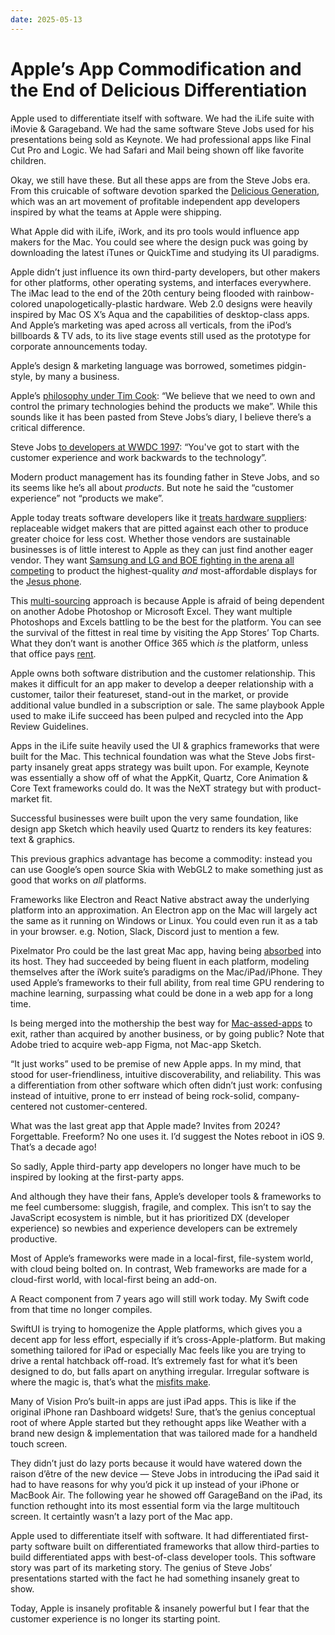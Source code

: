 ```yaml
---
date: 2025-05-13
---
```


# Apple’s App Commodification and the End of Delicious Differentiation

Apple used to differentiate itself with software. We had the iLife suite with iMovie & Garageband. We had the same software Steve Jobs used for his presentations being sold as Keynote. We had professional apps like Final Cut Pro and Logic. We had Safari and Mail being shown off like favorite children.

Okay, we still have these. But all these apps are from the Steve Jobs era. From this cruicable of software devotion sparked the [Delicious Generation](https://weblog.rogueamoeba.com/2006/11/06/the-delicious-generation/), which was an art movement of profitable independent app developers inspired by what the teams at Apple were shipping.

What Apple did with iLife, iWork, and its pro tools would influence app makers for the Mac. You could see where the design puck was going by downloading the latest iTunes or QuickTime and studying its UI paradigms.

Apple didn’t just influence its own third-party developers, but other makers for other platforms, other operating systems, and interfaces everywhere. The iMac lead to the end of the 20th century being flooded with rainbow-colored unapologetically-plastic hardware. Web 2.0 designs were heavily inspired by Mac OS X’s Aqua and the capabilities of desktop-class apps. And Apple’s marketing was aped across all verticals, from the iPod’s billboards & TV ads, to its live stage events still used as the prototype for corporate announcements today.

Apple’s design & marketing language was borrowed, sometimes pidgin-style, by many a business.

Apple’s [philosophy under Tim Cook](https://seekingalpha.com/article/115797-apple-inc-f1q09-qtr-end-12-27-08-earnings-call-transcript): “We believe that we need to own and control the primary technologies behind the products we make”. While this sounds like it has been pasted from Steve Jobs’s diary, I believe there’s a critical difference.

Steve Jobs [to developers at WWDC 1997](https://www.youtube.com/watch?v=FF-tKLISfPE): “You've got to start with the customer experience and work backwards to the technology”.

Modern product management has its founding father in Steve Jobs, and so its seems like he’s all about _products_. But note he said the “customer experience” not “products we make”.

Apple today treats software developers like it [treats hardware suppliers](https://www.threads.com/@benedictevans/post/DJVCqaZuN63): replaceable widget makers that are pitted against each other to produce greater choice for less cost. Whether those vendors are sustainable businesses is of little interest to Apple as they can just find another eager vendor. They want [Samsung and LG and BOE fighting in the arena all competing](https://www.channelnews.com.au/apple-is-playing-lg-samsung-off-against-each-other-the-chinese-are-in-the-middle/) to product the highest-quality _and_ most-affordable displays for the [Jesus phone](https://www.wsj.com/articles/SB118308453151652551).

This [multi-sourcing](https://en.wikipedia.org/wiki/Multisourcing) approach is because Apple is afraid of being dependent on another Adobe Photoshop or Microsoft Excel. They want multiple Photoshops and Excels battling to be the best for the platform. You can see the survival of the fittest in real time by visiting the App Stores’ Top Charts. What they don’t want is another Office 365 which _is_ the platform, unless that office pays [rent](https://en.wikipedia.org/wiki/Economic_rent).

Apple owns both software distribution and the customer relationship. This makes it difficult for an app maker to develop a deeper relationship with a customer, tailor their featureset, stand-out in the market, or provide additional value bundled in a subscription or sale. The same playbook Apple used to make iLife succeed has been pulped and recycled into the App Review Guidelines.

Apps in the iLife suite heavily used the UI & graphics frameworks that were built for the Mac. This technical foundation was what the Steve Jobs first-party insanely great apps strategy was built upon. For example, Keynote was essentially a show off of what the AppKit, Quartz, Core Animation & Core Text frameworks could do. It was the NeXT strategy but with product-market fit.

Successful businesses were built upon the very same foundation, like design app Sketch which heavily used Quartz to renders its key features: text & graphics.

This previous graphics advantage has become a commodity: instead you can use Google’s open source Skia with WebGL2 to make something just as good that works on _all_ platforms.

Frameworks like Electron and React Native abstract away the underlying platform into an approximation. An Electron app on the Mac will largely act the same as it running on Windows or Linux. You could even run it as a tab in your browser. e.g. Notion, Slack, Discord just to mention a few.

Pixelmator Pro could be the last great Mac app, having being [absorbed](https://www.pixelmator.com/blog/2024/11/01/a-new-home-for-pixelmator) into its host. They had succeeded by being fluent in each platform, modeling themselves after the iWork suite’s paradigms on the Mac/iPad/iPhone. They used Apple’s frameworks to their full ability, from real time GPU rendering to machine learning, surpassing what could be done in a web app for a long time.

Is being merged into the mothership the best way for [Mac-assed-apps](https://inessential.com/2020/03/19/proxyman.html) to exit, rather than acquired by another business, or by going public? Note that Adobe tried to acquire web-app Figma, not Mac-app Sketch.

“It just works” used to be premise of new Apple apps. In my mind, that stood for user-friendliness, intuitive discoverability, and reliability. This was a differentiation from other software which often didn’t just work: confusing instead of intuitive, prone to err instead of being rock-solid, company-centered not customer-centered.

What was the last great app that Apple made? Invites from 2024? Forgettable. Freeform? No one uses it. I’d suggest the Notes reboot in iOS 9. That’s a decade ago!

So sadly, Apple third-party app developers no longer have much to be inspired by looking at the first-party apps.

And although they have their fans, Apple’s developer tools & frameworks to me feel cumbersome: sluggish, fragile, and complex. This isn’t to say the JavaScript ecosystem is nimble, but it has prioritized DX (developer experience) so newbies and experience developers can be extremely productive.

Most of Apple’s frameworks were made in a local-first, file-system world, with cloud being bolted on. In contrast, Web frameworks are made for a cloud-first world, with local-first being an add-on.

A React component from 7 years ago will still work today. My Swift code from that time no longer compiles.

SwiftUI is trying to homogenize the Apple platforms, which gives you a decent app for less effort, especially if it’s cross-Apple-platform. But making something tailored for iPad or especially Mac feels like you are trying to drive a rental hatchback off-road. It’s extremely fast for what it’s been designed to do, but falls apart on anything irregular. Irregular software is where the magic is, that’s what the [misfits make](https://www.goodreads.com/quotes/924-here-s-to-the-crazy-ones-the-misfits-the-rebels-the).

Many of Vision Pro’s built-in apps are just iPad apps. This is like if the original iPhone ran Dashboard widgets! Sure, that’s the genius conceptual root of where Apple started but they rethought apps like Weather with a brand new design & implementation that was tailored made for a handheld touch screen.

They didn’t just do lazy ports because it would have watered down the raison d’être of the new device — Steve Jobs in introducing the iPad said it had to have reasons for why you’d pick it up instead of your iPhone or MacBook Air. The following year he showed off GarageBand on the iPad, its function rethought into its most essential form via the large multitouch screen. It certaintly wasn’t a lazy port of the Mac app.

Apple used to differentiate itself with software. It had differentiated first-party software built on differentiated frameworks that allow third-parties to build differentiated apps with best-of-class developer tools. This software story was part of its marketing story. The genius of Steve Jobs’ presentations started with the fact he had something insanely great to show.

Today, Apple is insanely profitable & insanely powerful but I fear that the customer experience is no longer its starting point.
